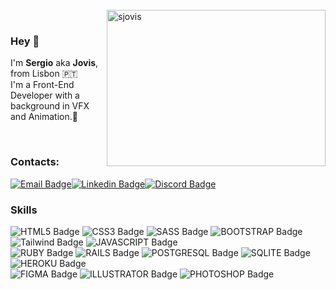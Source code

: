 <br>
<img align="right" width="350" height="250" src="https://github-readme-stats.vercel.app/api/top-langs?username=sjovis&show_icons=true&theme=dark&locale=en&layout=compact" alt="sjovis" />
<br>

### Hey 👋
I'm **Sergio** aka **Jovis**, from Lisbon :portugal: <br>
I'm a Front-End Developer with a background in VFX and Animation.:art:<br>

<br>

### Contacts:

[![Email Badge](https://img.shields.io/badge/Gmail-D14836?style=for-the-badge&logo=gmail&logoColor=white&link=mailto:jovis.sergio@gmail.com)](mailto:jovis.sergio@gmail.com)[![Linkedin Badge](https://img.shields.io/badge/LinkedIn-0077B5?style=for-the-badge&logo=linkedin&logoColor=white&link=https://www.linkedin.com/in/sjovis/)](https://www.linkedin.com/in/sjovis/)[![Discord Badge](https://img.shields.io/badge/Discord-7289DA?style=for-the-badge&logo=discord&logoColor=white)](https://discord.gg/0473)

### Skills
<p align="left"> 
 
 ![HTML5 Badge](https://img.shields.io/badge/HTML5-E34F26?style=for-the-badge&logo=html5&logoColor=white)
 ![CSS3 Badge](https://img.shields.io/badge/CSS3-1572B6?style=for-the-badge&logo=css3&logoColor=white)
 ![SASS Badge](https://img.shields.io/badge/Sass-CC6699?style=for-the-badge&logo=sass&logoColor=white)
 ![BOOTSTRAP Badge](https://img.shields.io/badge/Bootstrap-563D7C?style=for-the-badge&logo=bootstrap&logoColor=white)
 ![Tailwind Badge](https://img.shields.io/badge/Tailwind_CSS-38B2AC?style=for-the-badge&logo=tailwind-css&logoColor=white)
 ![JAVASCRIPT Badge](https://img.shields.io/badge/JavaScript-323330?style=for-the-badge&logo=javascript&logoColor=F7DF1E)<br>
 ![RUBY Badge](https://img.shields.io/badge/Ruby-CC342D?style=for-the-badge&logo=ruby&logoColor=white
)
 ![RAILS Badge](https://img.shields.io/badge/Ruby_on_Rails-CC0000?style=for-the-badge&logo=ruby-on-rails&logoColor=white
)
 ![POSTGRESQL Badge](https://img.shields.io/badge/PostgreSQL-316192?style=for-the-badge&logo=postgresql&logoColor=white
)
 ![SQLITE Badge](https://img.shields.io/badge/SQLite-07405E?style=for-the-badge&logo=sqlite&logoColor=white
)
 ![HEROKU Badge](https://img.shields.io/badge/Heroku-430098?style=for-the-badge&logo=heroku&logoColor=white
)<br>
 ![FIGMA Badge](https://img.shields.io/badge/Figma-F24E1E?style=for-the-badge&logo=figma&logoColor=white
)
 ![ILLUSTRATOR Badge](https://img.shields.io/badge/Adobe%20Illustrator-FF9A00?style=for-the-badge&logo=adobe%20illustrator&logoColor=white
)
 ![PHOTOSHOP Badge](https://img.shields.io/badge/Adobe%20Photoshop-31A8FF?style=for-the-badge&logo=Adobe%20Photoshop&logoColor=black
)
</p>
